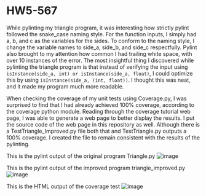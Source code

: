# HW5-567

While pylinting my triangle program, it was interesting how strictly pylint followed the snake_case naming style. For the function inputs, I simply had a, b, and c as the variables for the sides. To conform to the naming style, I change the variable names to side_a, side_b, and side_c respectfully. Pylint also brought to my attention how common I had trailing white space, with over 10 instances of the error. The most insightful thing I discovered while pylinting the triangle program is that instead of verifying the input using ``isInstance(side_a, int) or isInstance(side_a, float)``, I could optimize this by using ``isInstance(side_a, (int, float))``. I thought this was neat, and it made my program much more readable.

When checking the coverage of my unit tests using Coverage.py, I was surprised to find that I had already achieved 100% coverage, according to the coverage python module. Reading through the coverage tutorial web page, I was able to generate a web page to better display the results. I put the source code of the web page in this repository as well. Although there is a TestTriangle_Improved.py file both that and TestTriangle.py outputs a 100% coverage. I created the file to remain consistent with the results of the pylinting.

This is the pylint output of the original program Triangle.py
![image](https://user-images.githubusercontent.com/56331076/136674414-426061e4-e354-4a06-80e6-ef90be93f5d4.png)

This is the pylint output of the improved program triangle_improved.py
![image](https://user-images.githubusercontent.com/56331076/136674482-d51d54e8-c4fa-4008-98b8-79d59b42eaf2.png)

This is the HTML output of the coverage test
![image](https://user-images.githubusercontent.com/56331076/136674580-50a4c7b9-f9e3-4f2a-97c8-04cdd824fb23.png)
